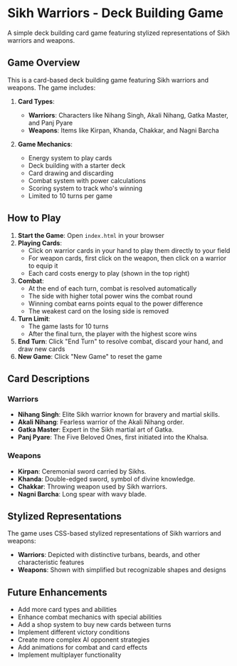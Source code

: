 # Sikh Warriors - Deck Building Game

A simple deck building card game featuring stylized representations of Sikh warriors and weapons.

## Game Overview

This is a card-based deck building game featuring Sikh warriors and weapons. The game includes:

1. **Card Types**:
   - **Warriors**: Characters like Nihang Singh, Akali Nihang, Gatka Master, and Panj Pyare
   - **Weapons**: Items like Kirpan, Khanda, Chakkar, and Nagni Barcha

2. **Game Mechanics**:
   - Energy system to play cards
   - Deck building with a starter deck
   - Card drawing and discarding
   - Combat system with power calculations
   - Scoring system to track who's winning
   - Limited to 10 turns per game

## How to Play

1. **Start the Game**: Open `index.html` in your browser
2. **Playing Cards**:
   - Click on warrior cards in your hand to play them directly to your field
   - For weapon cards, first click on the weapon, then click on a warrior to equip it
   - Each card costs energy to play (shown in the top right)
3. **Combat**:
   - At the end of each turn, combat is resolved automatically
   - The side with higher total power wins the combat round
   - Winning combat earns points equal to the power difference
   - The weakest card on the losing side is removed
4. **Turn Limit**:
   - The game lasts for 10 turns
   - After the final turn, the player with the highest score wins
5. **End Turn**: Click "End Turn" to resolve combat, discard your hand, and draw new cards
6. **New Game**: Click "New Game" to reset the game

## Card Descriptions

### Warriors

- **Nihang Singh**: Elite Sikh warrior known for bravery and martial skills.
- **Akali Nihang**: Fearless warrior of the Akali Nihang order.
- **Gatka Master**: Expert in the Sikh martial art of Gatka.
- **Panj Pyare**: The Five Beloved Ones, first initiated into the Khalsa.

### Weapons

- **Kirpan**: Ceremonial sword carried by Sikhs.
- **Khanda**: Double-edged sword, symbol of divine knowledge.
- **Chakkar**: Throwing weapon used by Sikh warriors.
- **Nagni Barcha**: Long spear with wavy blade.

## Stylized Representations

The game uses CSS-based stylized representations of Sikh warriors and weapons:

- **Warriors**: Depicted with distinctive turbans, beards, and other characteristic features
- **Weapons**: Shown with simplified but recognizable shapes and designs

## Future Enhancements

- Add more card types and abilities
- Enhance combat mechanics with special abilities
- Add a shop system to buy new cards between turns
- Implement different victory conditions
- Create more complex AI opponent strategies
- Add animations for combat and card effects
- Implement multiplayer functionality